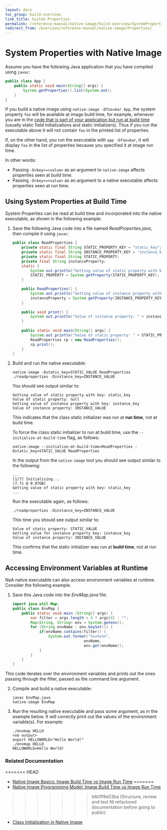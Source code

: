 ```yaml
---
layout: docs
toc_group: build-overview
link_title: System Properties
permalink: /reference-manual/native-image/build-overview/SystemProperties/
redirect_from: /$version/reference-manual/native-image/Properties/
---
```


# System Properties with Native Image

Assume you have the following Java application that you have compiled using `javac`:
```java
public class App {
    public static void main(String[] args) {
        System.getProperties().list(System.out);
    }
}
```
If you build a native image using `native-image -Dfoo=bar App`, the system property `foo` will be available at image build time, for example, whenever you are in the [code that is part of your application but run at build time](http://www.graalvm.org/sdk/javadoc/org/graalvm/nativeimage/ImageInfo.html#inImageBuildtimeCode--) (usually static field initializations and static initializers).
Thus if you run the executable above it will not contain `foo` in the printed list of properties.

If, on the other hand, you run the executable with `app -Dfoo=bar`, it will display `foo` in the list of properties because you specified it at image run time.

In other words:
* Passing `-D<key>=<value>` as an argument to `native-image` affects properties seen at build time.
* Passing `-D<key>=<value>` as an argument to a native executable affects properties seen at run time.

## Using System Properties at Build Time

System Properties can be read at build time and incorporated into the native executable, as shown in the following example.

1. Save the following Java code into a file named _ReadProperties.java_, then compile it using `javac`:

    ```java
    public class ReadProperties {
        private static final String STATIC_PROPERTY_KEY = "static_key";
        private static final String INSTANCE_PROPERTY_KEY = "instance_key";
        private static final String STATIC_PROPERTY;
        private final String instanceProperty;
        static {
            System.out.println("Getting value of static property with key: " + STATIC_PROPERTY_KEY);
            STATIC_PROPERTY = System.getProperty(STATIC_PROPERTY_KEY);
        }
    
        public ReadProperties() {
            System.out.println("Getting value of instance property with key: " + INSTANCE_PROPERTY_KEY);
            instanceProperty = System.getProperty(INSTANCE_PROPERTY_KEY);
        }
        
        public void print() {
            System.out.println("Value of instance property: " + instanceProperty);
        } 
        
        public static void main(String[] args) {
            System.out.println("Value of static property: " + STATIC_PROPERTY);
            ReadProperties rp = new ReadProperties();
            rp.print();
        } 
    }
    ```

2. Build and run the native executable:

    ```shell
    native-image -Dstatic_key=STATIC_VALUE ReadProperties
    ./readproperties -Dinstance_key=INSTANCE_VALUE
    ```

    You should see output similar to:

    ```
    Getting value of static property with key: static_key
    Value of static property: null
    Getting value of instance property with key: instance_key
    Value of instance property: INSTANCE_VALUE
    ```

    This indicates that the class static initializer was run at **run time**, not at build time.

    To force the class static initializer to run at build time, use the `--initialize-at-build-time` flag, as follows:

    ```shell
    native-image --initialize-at-build-time=ReadProperties -Dstatic_key=STATIC_VALUE ReadProperties
    ```

    In the output from the `native-image` tool you should see output similar to the following:

    ```
    ...
    [1/7] Initializing...                                            (7.7s @ 0.07GB)
    Getting value of static property with key: static_key
    ...
    ```
    Run the executable again, as follows:

    ```shell
    ./readproperties -Dinstance_key=INSTANCE_VALUE
    ```

    This time you should see output similar to:

    ```
    Value of static property: STATIC_VALUE
    Getting value for instance property key: instance_key
    Value of instance property: INSTANCE_VALUE
    ```

    This confirms that the static initializer was run at **build time**, not at run time.

## Accessing Environment Variables at Runtime

NaA native executable can also access environment variables at runtime.
Consider the following example.

1. Save this Java code into the _EnvMap.java_ file:

    ```java
    import java.util.Map;
    public class EnvMap {
        public static void main (String[] args) {
            var filter = args.length > 0 ? args[0] : "";
            Map<String, String> env = System.getenv();
            for (String envName : env.keySet()) {
                if(envName.contains(filter)) {
                    System.out.format("%s=%s%n",
                                    envName,
                                    env.get(envName));
                }
            }
        }
    }
    ```

  This code iterates over the environment variables and prints out the ones passing through the filter, passed as the command line argument.

2. Compile and build a native executable:

    ```shell
    javac EnvMap.java
    native-image EnvMap
    ```

3. Run the resulting native executable and pass some argument, as in the example below. It will correctly print out the values of the environment variable(s). For example:

    ```shell
    ./envmap HELLO
    <no output>
    export HELLOWORLD="Hello World!"
    ./envmap HELLO
    HELLOWORLD=Hello World!
    ```
    
### Related Documentation

<<<<<<< HEAD
* [Native Image Basics: Image Build Time vs Image Run Time](ProgrammingModel.md#image-build-time-vs-image-run-time)
=======
* [Native Image Programming Model: Image Build Time vs Image Run Time](ProgrammingModel.md#image-build-time-vs-image-run-time)
>>>>>>> b6d1f8e53ba (Structure, review and test NI refactored documentation before going to public)
* [Class Initialization in Native Image](ClassInitialization.md)